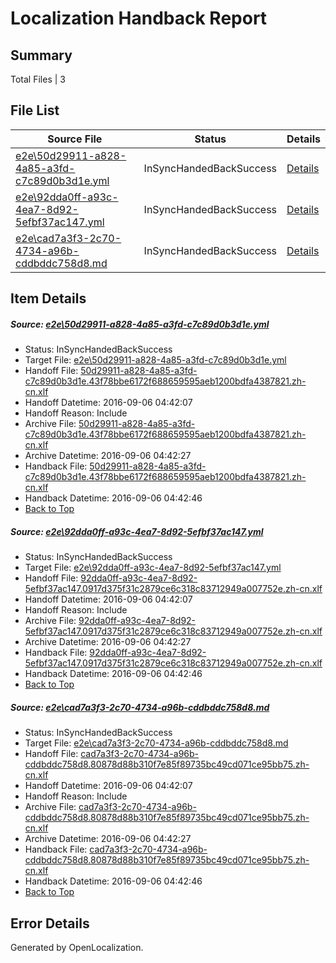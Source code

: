 # <a name='report-top'></a> Localization Handback Report

## Summary
 Total Files | 3

## File List
 Source File | Status | Details 
 ----------- | ------ | ------- 
 [e2e\50d29911-a828-4a85-a3fd-c7c89d0b3d1e.yml](https://github.com/OpenLocalizationTestOrg/ol-test0/blob/d0ac4edaff91e4a323331ef9135c9396b9550508/e2e/50d29911-a828-4a85-a3fd-c7c89d0b3d1e.yml) | InSyncHandedBackSuccess | [Details](#38a87424a6174f15d924ec2bbeb23dbb37b6bc011)
 [e2e\92dda0ff-a93c-4ea7-8d92-5efbf37ac147.yml](https://github.com/OpenLocalizationTestOrg/ol-test0/blob/d0ac4edaff91e4a323331ef9135c9396b9550508/e2e/92dda0ff-a93c-4ea7-8d92-5efbf37ac147.yml) | InSyncHandedBackSuccess | [Details](#44d6481907f1aa5c5a83ce589ae445649deac97c2)
 [e2e\cad7a3f3-2c70-4734-a96b-cddbddc758d8.md](https://github.com/OpenLocalizationTestOrg/ol-test0/blob/d0ac4edaff91e4a323331ef9135c9396b9550508/e2e/cad7a3f3-2c70-4734-a96b-cddbddc758d8.md) | InSyncHandedBackSuccess | [Details](#75f70a6aff56e6a90e0f6778556fde510278171e4)

## Item Details
##### <a name='38a87424a6174f15d924ec2bbeb23dbb37b6bc011'></a> Source: [e2e\50d29911-a828-4a85-a3fd-c7c89d0b3d1e.yml](https://github.com/OpenLocalizationTestOrg/ol-test0/blob/d0ac4edaff91e4a323331ef9135c9396b9550508/e2e/50d29911-a828-4a85-a3fd-c7c89d0b3d1e.yml)
* Status: InSyncHandedBackSuccess
* Target File: [e2e\50d29911-a828-4a85-a3fd-c7c89d0b3d1e.yml](https://github.com/OpenLocalizationTestOrg/ol-test0-zhcn/blob/37bdfd96133efbe2407e55f4887d55fe8a5ec63e/e2e/50d29911-a828-4a85-a3fd-c7c89d0b3d1e.yml)
* Handoff File: [50d29911-a828-4a85-a3fd-c7c89d0b3d1e.43f78bbe6172f688659595aeb1200bdfa4387821.zh-cn.xlf](https://github.com/OpenLocalizationTestOrg/ol-test0-handoff/blob/1ab3619acfec19fff8d69347f42c1e2a54245ae3/ol-handoff/OpenLocalizationTestOrg/ol-test0-zhcn/ci/ht/50d29911-a828-4a85-a3fd-c7c89d0b3d1e.43f78bbe6172f688659595aeb1200bdfa4387821.zh-cn.xlf)
* Handoff Datetime: 2016-09-06 04:42:07
* Handoff Reason: Include
* Archive File: [50d29911-a828-4a85-a3fd-c7c89d0b3d1e.43f78bbe6172f688659595aeb1200bdfa4387821.zh-cn.xlf](https://github.com/OpenLocalizationTestOrg/ol-test0-handoff/blob/3dcd50f6ec7337c7561afbb02623079477553fd5/ol-archive/OpenLocalizationTestOrg/ol-test0-zhcn/ci/ht/50d29911-a828-4a85-a3fd-c7c89d0b3d1e.43f78bbe6172f688659595aeb1200bdfa4387821.zh-cn.xlf)
* Archive Datetime: 2016-09-06 04:42:27
* Handback File: [50d29911-a828-4a85-a3fd-c7c89d0b3d1e.43f78bbe6172f688659595aeb1200bdfa4387821.zh-cn.xlf](https://github.com/OpenLocalizationTestOrg/ol-test0-handback/blob/1377b8349344cf49466d1df7bdb386dfc2adeaf3/ol-handback/OpenLocalizationTestOrg/ol-test0-zhcn/ci/ht/50d29911-a828-4a85-a3fd-c7c89d0b3d1e.43f78bbe6172f688659595aeb1200bdfa4387821.zh-cn.xlf)
* Handback Datetime: 2016-09-06 04:42:46
* [Back to Top](#report-top)

##### <a name='44d6481907f1aa5c5a83ce589ae445649deac97c2'></a> Source: [e2e\92dda0ff-a93c-4ea7-8d92-5efbf37ac147.yml](https://github.com/OpenLocalizationTestOrg/ol-test0/blob/d0ac4edaff91e4a323331ef9135c9396b9550508/e2e/92dda0ff-a93c-4ea7-8d92-5efbf37ac147.yml)
* Status: InSyncHandedBackSuccess
* Target File: [e2e\92dda0ff-a93c-4ea7-8d92-5efbf37ac147.yml](https://github.com/OpenLocalizationTestOrg/ol-test0-zhcn/blob/37bdfd96133efbe2407e55f4887d55fe8a5ec63e/e2e/92dda0ff-a93c-4ea7-8d92-5efbf37ac147.yml)
* Handoff File: [92dda0ff-a93c-4ea7-8d92-5efbf37ac147.0917d375f31c2879ce6c318c83712949a007752e.zh-cn.xlf](https://github.com/OpenLocalizationTestOrg/ol-test0-handoff/blob/1ab3619acfec19fff8d69347f42c1e2a54245ae3/ol-handoff/OpenLocalizationTestOrg/ol-test0-zhcn/ci/ht/92dda0ff-a93c-4ea7-8d92-5efbf37ac147.0917d375f31c2879ce6c318c83712949a007752e.zh-cn.xlf)
* Handoff Datetime: 2016-09-06 04:42:07
* Handoff Reason: Include
* Archive File: [92dda0ff-a93c-4ea7-8d92-5efbf37ac147.0917d375f31c2879ce6c318c83712949a007752e.zh-cn.xlf](https://github.com/OpenLocalizationTestOrg/ol-test0-handoff/blob/3dcd50f6ec7337c7561afbb02623079477553fd5/ol-archive/OpenLocalizationTestOrg/ol-test0-zhcn/ci/ht/92dda0ff-a93c-4ea7-8d92-5efbf37ac147.0917d375f31c2879ce6c318c83712949a007752e.zh-cn.xlf)
* Archive Datetime: 2016-09-06 04:42:27
* Handback File: [92dda0ff-a93c-4ea7-8d92-5efbf37ac147.0917d375f31c2879ce6c318c83712949a007752e.zh-cn.xlf](https://github.com/OpenLocalizationTestOrg/ol-test0-handback/blob/1377b8349344cf49466d1df7bdb386dfc2adeaf3/ol-handback/OpenLocalizationTestOrg/ol-test0-zhcn/ci/ht/92dda0ff-a93c-4ea7-8d92-5efbf37ac147.0917d375f31c2879ce6c318c83712949a007752e.zh-cn.xlf)
* Handback Datetime: 2016-09-06 04:42:46
* [Back to Top](#report-top)

##### <a name='75f70a6aff56e6a90e0f6778556fde510278171e4'></a> Source: [e2e\cad7a3f3-2c70-4734-a96b-cddbddc758d8.md](https://github.com/OpenLocalizationTestOrg/ol-test0/blob/d0ac4edaff91e4a323331ef9135c9396b9550508/e2e/cad7a3f3-2c70-4734-a96b-cddbddc758d8.md)
* Status: InSyncHandedBackSuccess
* Target File: [e2e\cad7a3f3-2c70-4734-a96b-cddbddc758d8.md](https://github.com/OpenLocalizationTestOrg/ol-test0-zhcn/blob/37bdfd96133efbe2407e55f4887d55fe8a5ec63e/e2e/cad7a3f3-2c70-4734-a96b-cddbddc758d8.md)
* Handoff File: [cad7a3f3-2c70-4734-a96b-cddbddc758d8.80878d88b310f7e85f89735bc49cd071ce95bb75.zh-cn.xlf](https://github.com/OpenLocalizationTestOrg/ol-test0-handoff/blob/1ab3619acfec19fff8d69347f42c1e2a54245ae3/ol-handoff/OpenLocalizationTestOrg/ol-test0-zhcn/ci/ht/cad7a3f3-2c70-4734-a96b-cddbddc758d8.80878d88b310f7e85f89735bc49cd071ce95bb75.zh-cn.xlf)
* Handoff Datetime: 2016-09-06 04:42:07
* Handoff Reason: Include
* Archive File: [cad7a3f3-2c70-4734-a96b-cddbddc758d8.80878d88b310f7e85f89735bc49cd071ce95bb75.zh-cn.xlf](https://github.com/OpenLocalizationTestOrg/ol-test0-handoff/blob/3dcd50f6ec7337c7561afbb02623079477553fd5/ol-archive/OpenLocalizationTestOrg/ol-test0-zhcn/ci/ht/cad7a3f3-2c70-4734-a96b-cddbddc758d8.80878d88b310f7e85f89735bc49cd071ce95bb75.zh-cn.xlf)
* Archive Datetime: 2016-09-06 04:42:27
* Handback File: [cad7a3f3-2c70-4734-a96b-cddbddc758d8.80878d88b310f7e85f89735bc49cd071ce95bb75.zh-cn.xlf](https://github.com/OpenLocalizationTestOrg/ol-test0-handback/blob/1377b8349344cf49466d1df7bdb386dfc2adeaf3/ol-handback/OpenLocalizationTestOrg/ol-test0-zhcn/ci/ht/cad7a3f3-2c70-4734-a96b-cddbddc758d8.80878d88b310f7e85f89735bc49cd071ce95bb75.zh-cn.xlf)
* Handback Datetime: 2016-09-06 04:42:46
* [Back to Top](#report-top)


## Error Details

Generated by OpenLocalization.
